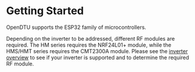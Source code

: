 # Getting Started

OpenDTU supports the ESP32 family of microcontrollers.

Depending on the inverter to be addressed, different RF modules are required. The HM series requires the NRF24L01+ module, while the HMS/HMT series requires the CMT2300A module.
Please see the [inverter overview](../hardware/inverter_overview.md) to see if your inverter is supported and to determine the required RF module.
